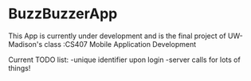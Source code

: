 # BuzzBuzzerApp

This App is currently under development and is the final project of UW-Madison's class :CS407 Mobile Application Development

Current TODO list:
-unique identifier upon login
-server calls for lots of things!
